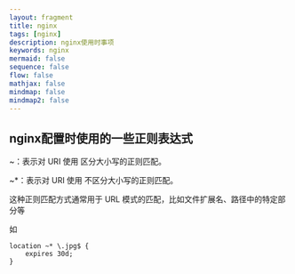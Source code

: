 ```yaml
---
layout: fragment
title: nginx
tags: [nginx]
description: nginx使用时事项
keywords: nginx
mermaid: false
sequence: false
flow: false
mathjax: false
mindmap: false
mindmap2: false
---
```


## nginx配置时使用的一些正则表达式

~：表示对 URI 使用 区分大小写的正则匹配。

~*：表示对 URI 使用 不区分大小写的正则匹配。

这种正则匹配方式通常用于 URL 模式的匹配，比如文件扩展名、路径中的特定部分等

如

```nginx
location ~* \.jpg$ {
    expires 30d;
}
```
